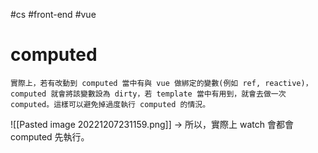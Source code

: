 #cs #front-end #vue 

# computed
	實際上，若有改動到 computed 當中有與 vue 做綁定的變數(例如 ref, reactive)，computed 就會將該變數設為 dirty，若 template 當中有用到，就會去做一次 computed。這樣可以避免掉過度執行 computed 的情況。
![[Pasted image 20221207231159.png]]
→ 所以，實際上 watch 會都會 computed 先執行。